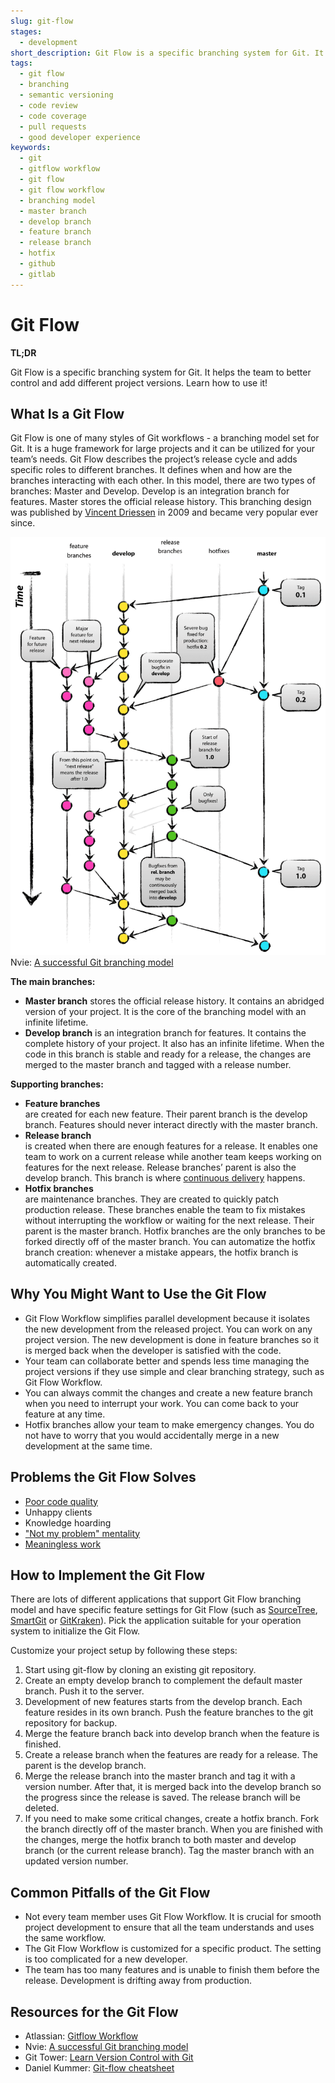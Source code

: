```yaml
---
slug: git-flow
stages:
  - development
short_description: Git Flow is a specific branching system for Git. It helps the team to better control and add different project versions.
tags:
  - git flow
  - branching
  - semantic versioning
  - code review
  - code coverage
  - pull requests
  - good developer experience
keywords:
  - git
  - gitflow workflow
  - git flow
  - git flow workflow
  - branching model
  - master branch
  - develop branch
  - feature branch
  - release branch
  - hotfix
  - github
  - gitlab
---
```


# Git Flow

**TL;DR**

Git Flow is a specific branching system for Git. It helps the team to better control and add different project versions. Learn how to use it!

## What Is a Git Flow

Git Flow is one of many styles of Git workflows - a branching model set for Git. It is a huge framework for large projects and it can be utilized for your team’s needs. Git Flow describes the project’s release cycle and adds specific roles to different branches. It defines when and how are the branches interacting with each other. In this model, there are two types of branches: Master and Develop. Develop is an integration branch for features. Master stores the official release history. This branching design was published by [Vincent Driessen](https://nvie.com/posts/a-successful-git-branching-model/) in 2009 and became very popular ever since.

![Git Flow branching model](/files/git_flow.png)
Nvie: [A successful Git branching model](https://nvie.com/posts/a-successful-git-branching-model/)

**The main branches:**

- **Master branch** stores the official release history. It contains an abridged version of your project. It is the core of the branching model with an infinite lifetime.
- **Develop branch** is an integration branch for features. It contains the complete history of your project. It also has an infinite lifetime. When the code in this branch is stable and ready for a release, the changes are merged to the master branch and tagged with a release number.

**Supporting branches:**

- **Feature branches**  
  are created for each new feature. Their parent branch is the develop branch. Features should never interact directly with the master branch.
- **Release branch**  
  is created when there are enough features for a release. It enables one team to work on a current release while another team keeps working on features for the next release. Release branches’ parent is also the develop branch. This branch is where [continuous delivery](/practices/continuous-delivery) happens.
- **Hotfix branches**  
  are maintenance branches. They are created to quickly patch production release. These branches enable the team to fix mistakes without interrupting the workflow or waiting for the next release. Their parent is the master branch. Hotfix branches are the only branches to be forked directly off of the master branch. You can automatize the hotfix branch creation: whenever a mistake appears, the hotfix branch is automatically created.

## Why You Might Want to Use the Git Flow

- Git Flow Workflow simplifies parallel development because it isolates the new development from the released project. You can work on any project version. The new development is done in feature branches so it is merged back when the developer is satisfied with the code.
- Your team can collaborate better and spends less time managing the project versions if they use simple and clear branching strategy, such as Git Flow Workflow.
- You can always commit the changes and create a new feature branch when you need to interrupt your work. You can come back to your feature at any time.
- Hotfix branches allow your team to make emergency changes. You do not have to worry that you would accidentally merge in a new development at the same time.

## Problems the Git Flow Solves

- [Poor code quality](/problems/poor-code-quality)
- Unhappy clients
- Knowledge hoarding
- ["Not my problem" mentality](/problems/not-my-problem-mentality)
- [Meaningless work](/problems/meaningless-work)

## How to Implement the Git Flow

There are lots of different applications that support Git Flow branching model and have specific feature settings for Git Flow (such as [SourceTree](https://www.sourcetreeapp.com/), [SmartGit](https://www.syntevo.com/smartgit/) or [GitKraken](https://www.gitkraken.com/)). Pick the application suitable for your operation system to initialize the Git Flow.

Customize your project setup by following these steps:

1. Start using git-flow by cloning an existing git repository.
2. Create an empty develop branch to complement the default master branch. Push it to the server.
3. Development of new features starts from the develop branch. Each feature resides in its own branch. Push the feature branches to the git repository for backup.
4. Merge the feature branch back into develop branch when the feature is finished.
5. Create a release branch when the features are ready for a release. The parent is the develop branch.
6. Merge the release branch into the master branch and tag it with a version number. After that, it is merged back into the develop branch so the progress since the release is saved. The release branch will be deleted.
7. If you need to make some critical changes, create a hotfix branch. Fork the branch directly off of the master branch. When you are finished with the changes, merge the hotfix branch to both master and develop branch (or the current release branch). Tag the master branch with an updated version number.

## Common Pitfalls of the Git Flow

- Not every team member uses Git Flow Workflow. It is crucial for smooth project development to ensure that all the team understands and uses the same workflow.
- The Git Flow Workflow is customized for a specific product. The setting is too complicated for a new developer.
- The team has too many features and is unable to finish them before the release. Development is drifting away from production.

## Resources for the Git Flow

- Atlassian: [Gitflow Workflow](https://www.atlassian.com/git/tutorials/comparing-workflows/gitflow-workflow)
- Nvie: [A successful Git branching model](https://nvie.com/posts/a-successful-git-branching-model/)
- Git Tower: [Learn Version Control with Git](https://www.git-tower.com/learn/git/ebook/en/command-line/advanced-topics/git-flow)
- Daniel Kummer: [Git-flow cheatsheet](https://danielkummer.github.io/git-flow-cheatsheet/)
